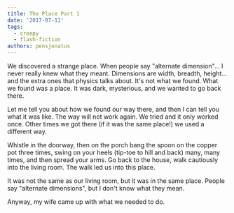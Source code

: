 ```yaml
---
title: The Place Part 1
date: '2017-07-11'
tags:
  - creepy
  - flash-fiction
authors: pensjonatus
---
```


We discovered a strange place. When people say "alternate dimension"... I never
really knew what they meant. Dimensions are width, breadth, height... and the
extra ones that physics talks about. It's not what we found. What we found was a
place. It was dark, mysterious, and we wanted to go back there.

<!-- truncate -->

Let me tell you about how we found our way there, and then I can tell you what
it was like. The way will not work again. We tried and it only worked once.
Other times we got there (if it was the same place!) we used a different way.

Whistle in the doorway, then on the porch bang the spoon on the copper pot three
times, swing on your heels (tip-toe to hill and back) many, many times, and then
spread your arms. Go back to the house, walk cautiously into the living room.
The walk led us into this place.

It was not the same as our living room, but it was in the same place. People say
"alternate dimensions", but I don't know what they mean.

Anyway, my wife came up with what we needed to do.
